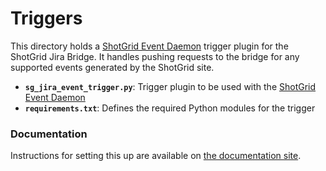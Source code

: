 # Triggers

This directory holds a [ShotGrid Event Daemon](https://github.com/shotgunsoftware/shotgunEvents) trigger plugin for the ShotGrid Jira Bridge. It handles pushing requests to the bridge for any supported events generated by the ShotGrid site.

- **`sg_jira_event_trigger.py`**: Trigger plugin to be used with the [ShotGrid Event Daemon](https://github.com/shotgunsoftware/shotgunEvents)
- **`requirements.txt`**: Defines the required Python modules for the trigger

### Documentation
Instructions for setting this up are available on [the documentation site](https://developer.shotgridsoftware.com/sg-jira-bridge/quickstart.html#shotgunevents).
